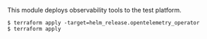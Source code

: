 This module deploys observability tools to the test platform.

```
$ terraform apply -target=helm_release.opentelemetry_operator
$ terraform apply
```
